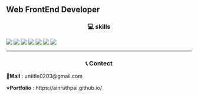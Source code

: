 ## Web FrontEnd Developer

<h3 align="center">💻 skills </h3> 

<img src="https://img.shields.io/badge/HTML5-gray?style=flat-square&logo=HTML5&logoColor=#E34F26"/>
<img src="https://img.shields.io/badge/CSS3-gray?style=flat-square&logo=CSS3&logoColor=1572B6"/>
<img src="https://img.shields.io/badge/JavaScript-yellow?style=flat-square&logo=JavaScript&logoColor=white"/>
<img src="https://img.shields.io/badge/React-skyblue?style=flat-square&logo=React&logoColor=white"/>

<img src="https://img.shields.io/badge/Git-red?style=flat-square&logo=Git&logoColor=white"/>
<img src="https://img.shields.io/badge/github-black?style=flat-square&logo=github&logoColor=white"/>
<img src="https://img.shields.io/badge/VisualStudioCode-blue?style=flat-square&logo=VisualStudioCode&logoColor=white"/>
<hr />
<h3 align="center">📞 Contect </h3>
<p><b>📧Mail</b> : untitle0203@gmail.com
<p><b>⭐Portfolio</b> : https://ainruthpai.github.io/
